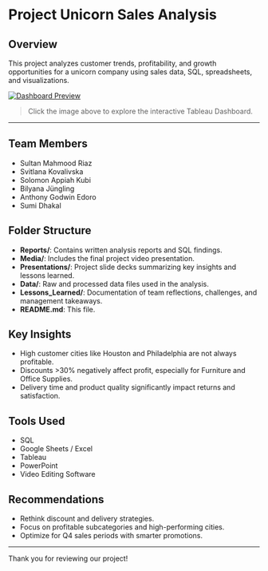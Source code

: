 # Project Unicorn Sales Analysis

## Overview
This project analyzes customer trends, profitability, and growth opportunities for a unicorn company using sales data, SQL, spreadsheets, and visualizations.

[![Dashboard Preview](https://public.tableau.com/thumb/views/UNICORNProjectDashboard/DashboardLastverson?:language=en-US&:display_count=n&:origin=viz_share_link)](https://public.tableau.com/views/UNICORNProjectDashboard/DashboardLastverson)
> Click the image above to explore the interactive Tableau Dashboard.
---
## Team Members
- Sultan Mahmood Riaz
- Svitlana Kovalivska
- Solomon Appiah Kubi
- Bilyana Jüngling
- Anthony Godwin Edoro
- Sumi Dhakal

## Folder Structure
- **Reports/**: Contains written analysis reports and SQL findings.
- **Media/**: Includes the final project video presentation.
- **Presentations/**: Project slide decks summarizing key insights and lessons learned.
- **Data/**: Raw and processed data files used in the analysis.
- **Lessons_Learned/**: Documentation of team reflections, challenges, and management takeaways.
- **README.md**: This file.

## Key Insights
- High customer cities like Houston and Philadelphia are not always profitable.
- Discounts >30% negatively affect profit, especially for Furniture and Office Supplies.
- Delivery time and product quality significantly impact returns and satisfaction.

## Tools Used
- SQL
- Google Sheets / Excel
- Tableau
- PowerPoint
- Video Editing Software

## Recommendations
- Rethink discount and delivery strategies.
- Focus on profitable subcategories and high-performing cities.
- Optimize for Q4 sales periods with smarter promotions.

---

Thank you for reviewing our project!
